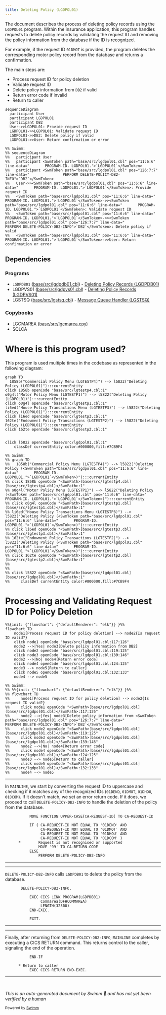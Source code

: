 ```yaml
---
title: Deleting Policy (LGDPOL01)
---
```

The document describes the process of deleting policy records using the <SwmToken path="base/src/lgdpol01.cbl" pos="11:6:6" line-data="       PROGRAM-ID. LGDPOL01.">`LGDPOL01`</SwmToken> program. Within the insurance application, this program handles requests to delete policy records by validating the request ID and removing the policy information from the database if the ID is recognized.

For example, if the request ID <SwmToken path="base/src/lgdpol01.cbl" pos="120:14:14" line-data="                CA-REQUEST-ID NOT EQUAL TO &#39;01DMOT&#39; AND">`01DMOT`</SwmToken> is provided, the program deletes the corresponding motor policy record from the database and returns a confirmation.

The main steps are:

- Process request ID for policy deletion
- Validate request ID
- Delete policy information from <SwmToken path="base/src/lgdpol01.cbl" pos="126:7:7" line-data="               PERFORM DELETE-POLICY-DB2-INFO">`DB2`</SwmToken> if valid
- Return error code if invalid
- Return to caller

```mermaid
sequenceDiagram
  participant User
  participant LGDPOL01
  participant DB2
  User->>LGDPOL01: Provide request ID
  LGDPOL01->>LGDPOL01: Validate request ID
  LGDPOL01->>DB2: Delete policy if valid
  LGDPOL01->>User: Return confirmation or error

%% Swimm:
%% sequenceDiagram
%%   participant User
%%   participant <SwmToken path="base/src/lgdpol01.cbl" pos="11:6:6" line-data="       PROGRAM-ID. LGDPOL01.">`LGDPOL01`</SwmToken>
%%   participant <SwmToken path="base/src/lgdpol01.cbl" pos="126:7:7" line-data="               PERFORM DELETE-POLICY-DB2-INFO">`DB2`</SwmToken>
%%   User->><SwmToken path="base/src/lgdpol01.cbl" pos="11:6:6" line-data="       PROGRAM-ID. LGDPOL01.">`LGDPOL01`</SwmToken>: Provide request ID
%%   <SwmToken path="base/src/lgdpol01.cbl" pos="11:6:6" line-data="       PROGRAM-ID. LGDPOL01.">`LGDPOL01`</SwmToken>->><SwmToken path="base/src/lgdpol01.cbl" pos="11:6:6" line-data="       PROGRAM-ID. LGDPOL01.">`LGDPOL01`</SwmToken>: Validate request ID
%%   <SwmToken path="base/src/lgdpol01.cbl" pos="11:6:6" line-data="       PROGRAM-ID. LGDPOL01.">`LGDPOL01`</SwmToken>->><SwmToken path="base/src/lgdpol01.cbl" pos="126:7:7" line-data="               PERFORM DELETE-POLICY-DB2-INFO">`DB2`</SwmToken>: Delete policy if valid
%%   <SwmToken path="base/src/lgdpol01.cbl" pos="11:6:6" line-data="       PROGRAM-ID. LGDPOL01.">`LGDPOL01`</SwmToken>->>User: Return confirmation or error
```

## Dependencies

### Programs

- <SwmToken path="base/src/lgdpol01.cbl" pos="141:9:9" line-data="           EXEC CICS LINK PROGRAM(LGDPDB01)">`LGDPDB01`</SwmToken> (<SwmPath>[base/src/lgdpdb01.cbl](base/src/lgdpdb01.cbl)</SwmPath>) - <SwmLink doc-title="Deleting Policy Records (LGDPDB01)">[Deleting Policy Records (LGDPDB01)](/.swm/deleting-policy-records-lgdpdb01.t1v6h4u2.sw.md)</SwmLink>
- LGDPVS01 (<SwmPath>[base/src/lgdpvs01.cbl](base/src/lgdpvs01.cbl)</SwmPath>) - <SwmLink doc-title="Deleting Policy Records (LGDPVS01)">[Deleting Policy Records (LGDPVS01)](/.swm/deleting-policy-records-lgdpvs01.c9cypss1.sw.md)</SwmLink>
- LGSTSQ (<SwmPath>[base/src/lgstsq.cbl](base/src/lgstsq.cbl)</SwmPath>) - <SwmLink doc-title="Message Queue Handler (LGSTSQ)">[Message Queue Handler (LGSTSQ)](/.swm/message-queue-handler-lgstsq.e7y8uelv.sw.md)</SwmLink>

### Copybooks

- LGCMAREA (<SwmPath>[base/src/lgcmarea.cpy](base/src/lgcmarea.cpy)</SwmPath>)
- SQLCA

# Where is this program used?

This program is used multiple times in the codebase as represented in the following diagram:

```mermaid
graph TD
  1858b("Commercial Policy Menu (LGTESTP4)") --> l5822("Deleting Policy (LGDPOL01)"):::currentEntity
click 1858b openCode "base/src/lgtestp4.cbl:1"
o0g4l("Motor Policy Menu (LGTESTP1)") --> l5822("Deleting Policy (LGDPOL01)"):::currentEntity
click o0g4l openCode "base/src/lgtestp1.cbl:1"
li6ed("House Policy Transactions Menu (LGTESTP3)") --> l5822("Deleting Policy (LGDPOL01)"):::currentEntity
click li6ed openCode "base/src/lgtestp3.cbl:1"
162te("Endowment Policy Transactions (LGTESTP2)") --> l5822("Deleting Policy (LGDPOL01)"):::currentEntity
click 162te openCode "base/src/lgtestp2.cbl:1"
  
  
click l5822 openCode "base/src/lgdpol01.cbl:1"
    classDef currentEntity color:#000000,fill:#7CB9F4

%% Swimm:
%% graph TD
%%   1858b("Commercial Policy Menu (LGTESTP4)") --> l5822("Deleting Policy (<SwmToken path="base/src/lgdpol01.cbl" pos="11:6:6" line-data="       PROGRAM-ID. LGDPOL01.">`LGDPOL01`</SwmToken>)"):::currentEntity
%% click 1858b openCode "<SwmPath>[base/src/lgtestp4.cbl](base/src/lgtestp4.cbl)</SwmPath>:1"
%% o0g4l("Motor Policy Menu (LGTESTP1)") --> l5822("Deleting Policy (<SwmToken path="base/src/lgdpol01.cbl" pos="11:6:6" line-data="       PROGRAM-ID. LGDPOL01.">`LGDPOL01`</SwmToken>)"):::currentEntity
%% click o0g4l openCode "<SwmPath>[base/src/lgtestp1.cbl](base/src/lgtestp1.cbl)</SwmPath>:1"
%% li6ed("House Policy Transactions Menu (LGTESTP3)") --> l5822("Deleting Policy (<SwmToken path="base/src/lgdpol01.cbl" pos="11:6:6" line-data="       PROGRAM-ID. LGDPOL01.">`LGDPOL01`</SwmToken>)"):::currentEntity
%% click li6ed openCode "<SwmPath>[base/src/lgtestp3.cbl](base/src/lgtestp3.cbl)</SwmPath>:1"
%% 162te("Endowment Policy Transactions (LGTESTP2)") --> l5822("Deleting Policy (<SwmToken path="base/src/lgdpol01.cbl" pos="11:6:6" line-data="       PROGRAM-ID. LGDPOL01.">`LGDPOL01`</SwmToken>)"):::currentEntity
%% click 162te openCode "<SwmPath>[base/src/lgtestp2.cbl](base/src/lgtestp2.cbl)</SwmPath>:1"
%%   
%%   
%% click l5822 openCode "<SwmPath>[base/src/lgdpol01.cbl](base/src/lgdpol01.cbl)</SwmPath>:1"
%%     classDef currentEntity color:#000000,fill:#7CB9F4
```

# Processing and Validating Request ID for Policy Deletion

```mermaid
%%{init: {"flowchart": {"defaultRenderer": "elk"}} }%%
flowchart TD
    node1[Process request ID for policy deletion] --> node2{Is request ID valid?}
    click node1 openCode "base/src/lgdpol01.cbl:117:126"
    node2 -->|Yes| node3[Delete policy information from DB2]
    click node2 openCode "base/src/lgdpol01.cbl:119:125"
    click node3 openCode "base/src/lgdpol01.cbl:139:146"
    node2 -->|No| node4[Return error code]
    click node4 openCode "base/src/lgdpol01.cbl:124:125"
    node3 --> node5[Return to caller]
    click node5 openCode "base/src/lgdpol01.cbl:132:133"
    node4 --> node5

%% Swimm:
%% %%{init: {"flowchart": {"defaultRenderer": "elk"}} }%%
%% flowchart TD
%%     node1[Process request ID for policy deletion] --> node2{Is request ID valid?}
%%     click node1 openCode "<SwmPath>[base/src/lgdpol01.cbl](base/src/lgdpol01.cbl)</SwmPath>:117:126"
%%     node2 -->|Yes| node3[Delete policy information from <SwmToken path="base/src/lgdpol01.cbl" pos="126:7:7" line-data="               PERFORM DELETE-POLICY-DB2-INFO">`DB2`</SwmToken>]
%%     click node2 openCode "<SwmPath>[base/src/lgdpol01.cbl](base/src/lgdpol01.cbl)</SwmPath>:119:125"
%%     click node3 openCode "<SwmPath>[base/src/lgdpol01.cbl](base/src/lgdpol01.cbl)</SwmPath>:139:146"
%%     node2 -->|No| node4[Return error code]
%%     click node4 openCode "<SwmPath>[base/src/lgdpol01.cbl](base/src/lgdpol01.cbl)</SwmPath>:124:125"
%%     node3 --> node5[Return to caller]
%%     click node5 openCode "<SwmPath>[base/src/lgdpol01.cbl](base/src/lgdpol01.cbl)</SwmPath>:132:133"
%%     node4 --> node5
```

<SwmSnippet path="/base/src/lgdpol01.cbl" line="117">

---

In <SwmToken path="base/src/lgdpol01.cbl" pos="78:1:1" line-data="       MAINLINE SECTION.">`MAINLINE`</SwmToken>, we start by converting the request ID to uppercase and checking if it matches any of the recognized IDs (<SwmToken path="base/src/lgdpol01.cbl" pos="119:18:18" line-data="           IF ( CA-REQUEST-ID NOT EQUAL TO &#39;01DEND&#39; AND">`01DEND`</SwmToken>, <SwmToken path="base/src/lgdpol01.cbl" pos="120:14:14" line-data="                CA-REQUEST-ID NOT EQUAL TO &#39;01DMOT&#39; AND">`01DMOT`</SwmToken>, <SwmToken path="base/src/lgdpol01.cbl" pos="121:14:14" line-data="                CA-REQUEST-ID NOT EQUAL TO &#39;01DHOU&#39; AND">`01DHOU`</SwmToken>, <SwmToken path="base/src/lgdpol01.cbl" pos="122:14:14" line-data="                CA-REQUEST-ID NOT EQUAL TO &#39;01DCOM&#39; )">`01DCOM`</SwmToken>). If it doesn't match, we set an error return code. If it does, we proceed to call <SwmToken path="base/src/lgdpol01.cbl" pos="126:3:9" line-data="               PERFORM DELETE-POLICY-DB2-INFO">`DELETE-POLICY-DB2-INFO`</SwmToken> to handle the deletion of the policy from the database.

```cobol
           MOVE FUNCTION UPPER-CASE(CA-REQUEST-ID) TO CA-REQUEST-ID

           IF ( CA-REQUEST-ID NOT EQUAL TO '01DEND' AND
                CA-REQUEST-ID NOT EQUAL TO '01DMOT' AND
                CA-REQUEST-ID NOT EQUAL TO '01DHOU' AND
                CA-REQUEST-ID NOT EQUAL TO '01DCOM' )
      *        Request is not recognised or supported
               MOVE '99' TO CA-RETURN-CODE
           ELSE
               PERFORM DELETE-POLICY-DB2-INFO
```

---

</SwmSnippet>

<SwmSnippet path="/base/src/lgdpol01.cbl" line="139">

---

<SwmToken path="base/src/lgdpol01.cbl" pos="139:1:7" line-data="       DELETE-POLICY-DB2-INFO.">`DELETE-POLICY-DB2-INFO`</SwmToken> calls <SwmToken path="base/src/lgdpol01.cbl" pos="141:9:9" line-data="           EXEC CICS LINK PROGRAM(LGDPDB01)">`LGDPDB01`</SwmToken> to delete the policy from the database.

```cobol
       DELETE-POLICY-DB2-INFO.

           EXEC CICS LINK PROGRAM(LGDPDB01)
                Commarea(DFHCOMMAREA)
                LENGTH(32500)
           END-EXEC.

           EXIT.
```

---

</SwmSnippet>

<SwmSnippet path="/base/src/lgdpol01.cbl" line="130">

---

Finally, after returning from <SwmToken path="base/src/lgdpol01.cbl" pos="126:3:9" line-data="               PERFORM DELETE-POLICY-DB2-INFO">`DELETE-POLICY-DB2-INFO`</SwmToken>, <SwmToken path="base/src/lgdpol01.cbl" pos="78:1:1" line-data="       MAINLINE SECTION.">`MAINLINE`</SwmToken> completes by executing a CICS RETURN command. This returns control to the caller, signaling the end of the operation.

```cobol
           END-IF

      * Return to caller
           EXEC CICS RETURN END-EXEC.
```

---

</SwmSnippet>

&nbsp;

*This is an auto-generated document by Swimm 🌊 and has not yet been verified by a human*

<SwmMeta version="3.0.0" repo-id="Z2l0aHViJTNBJTNBa3luZHJ5bC1jaWNzLWdlbmFwcCUzQSUzQVN3aW1tLURlbW8=" repo-name="kyndryl-cics-genapp"><sup>Powered by [Swimm](/)</sup></SwmMeta>
